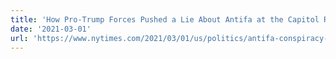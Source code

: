 ```yaml
---
title: 'How Pro-Trump Forces Pushed a Lie About Antifa at the Capitol Riot'
date: '2021-03-01'
url: 'https://www.nytimes.com/2021/03/01/us/politics/antifa-conspiracy-capitol-riot.html?utm_source=bambu&utm_medium=social'
---
```


